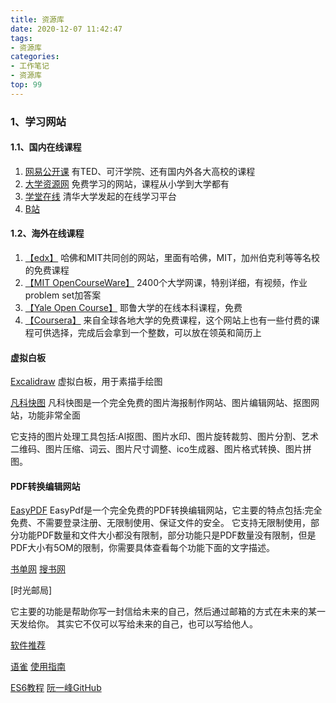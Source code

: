 ```yaml
---
title: 资源库
date: 2020-12-07 11:42:47
tags:
- 资源库
categories: 
- 工作笔记
- 资源库
top: 99
---
```


### 1、学习网站

#### 1.1、国内在线课程

1. [网易公开课](https://open.163.com/ted/)   有TED、可汗学院、还有国内外各大高校的课程
2. [大学资源网](http://www.dxzy163.com/) 免费学习的网站，课程从小学到大学都有
3. [学堂在线](https://www.xuetangx.com/)  清华大学发起的在线学习平台
4. [B站](https://www.bilibili.com/) 

#### 1.2、海外在线课程

1. [【edx】](http://www.edx.org/)  哈佛和MIT共同创的网站，里面有哈佛，MIT，加州伯克利等等名校的免费课程
2. [【MIT OpenCourseWare】](https://ocw.mit.edu/)  2400个大学网课，特别详细，有视频，作业problem set加答案
3. [【Yale Open Course】](https://oyc.yale.edu/)  耶鲁大学的在线本科课程，免费
4. [【Coursera】](https://www.coursera.org/)  来自全球各地大学的免费课程，这个网站上也有一些付费的课程可供选择，完成后会拿到一个整数，可以放在领英和简历上


#### 虚拟白板
[Excalidraw](https://excalidraw.com/) 虚拟白板，用于素描手绘图

[凡科快图](https://kt.fkw.com/)  凡科快图是一个完全免费的图片海报制作网站、图片编辑网站、抠图网站，功能非常全面

它支持的图片处理工具包括:Al抠图、图片水印、图片旋转裁剪、图片分割、艺术二维码、图片压缩、词云、图片尺寸调整、ico生成器、图片格式转换、图片拼图。

#### PDF转换编辑网站
[EasyPDF](https://easypdf.com/cn)
EasyPdf是一个完全免费的PDF转换编辑网站，它主要的特点包括:完全免费、不需要登录注册、无限制使用、保证文件的安全。
它支持无限制使用，部分功能PDF数量和文件大小都没有限制，部分功能只是PDF数量没有限制，但是 PDF大小有5OM的限制，你需要具体查看每个功能下面的文字描述。

[书单网](https://www.shudan.vip/)
[搜书网](https://www.soushu.vip/)


[时光邮局]  

它主要的功能是帮助你写一封信给未来的自己，然后通过邮箱的方式在未来的某一天发给你。
其实它不仅可以写给未来的自己，也可以写给他人。


[软件推荐](http://www.360doc.com/content/20/0426/22/34153382_908586514.shtml)

[语雀](https://www.yuque.com/)  [使用指南](https://www.yuque.com/yuque/help/notes-intro)

[ES6教程](https://wangdoc.com/es6/index.html)
[阮一峰GitHub](https://github.com/ruanyf)